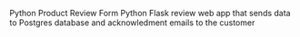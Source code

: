 Python Product Review Form
Python Flask review web app that sends data to Postgres database and acknowledment emails to the customer
